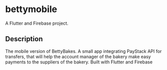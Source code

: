 # bettymobile

A Flutter and Firebase project.

## Description
The mobile version of BettyBakes. 
A small app integrating PayStack API for transfers, 
that will help the account manager of the bakery make easy payments to the suppliers of the bakery. 
Built with Flutter and Firebase
